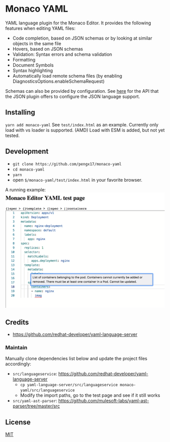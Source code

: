 # Monaco YAML

YAML language plugin for the Monaco Editor. It provides the following features when editing YAML files:
* Code completion, based on JSON schemas or by looking at similar objects in the same file
* Hovers, based on JSON schemas
* Validation: Syntax errors and schema validation
* Formatting
* Document Symbols
* Syntax highlighting
* Automatically load remote schema files (by enabling DiagnosticsOptions.enableSchemaRequest)

Schemas can also be provided by configuration. See [here](https://github.com/Microsoft/monaco-json/blob/master/src/monaco.d.ts)
for the API that the JSON plugin offers to configure the JSON language support.

## Installing

`yarn add monaco-yaml`
See `test/index.html` as an example. Currently only load with vs loader is supported. (AMD)
Load with ESM is added, but not yet tested.

## Development

* `git clone https://github.com/pengx17/monaco-yaml`
* `cd monaco-yaml`
* `yarn`
* open `$/monaco-yaml/test/index.html` in your favorite browser.

A running example:
![demo-image](test-demo.png)

## Credits
- https://github.com/redhat-developer/yaml-language-server

### Maintain
Manually clone dependencies list below and update the project files accordingly:
- `src/languageservice`: https://github.com/redhat-developer/yaml-language-server
  - `cp yaml-language-server/src/languageservice monaco-yaml/src/languageservice`
  - Modify the import paths, go to the test page and see if it still works
- `src/yaml-ast-parser`: https://github.com/mulesoft-labs/yaml-ast-parser/tree/master/src

## License
[MIT](https://github.com/pengx17/monaco-yaml/blob/master/LICENSE.md)
